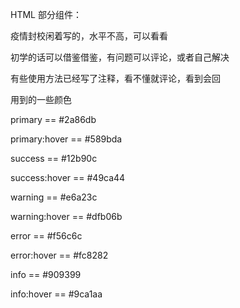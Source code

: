 HTML 部分组件：

疫情封校闲着写的，水平不高，可以看看

初学的话可以借鉴借鉴，有问题可以评论，或者自己解决


有些使用方法已经写了注释，看不懂就评论，看到会回

用到的一些颜色

primary == #2a86db

primary:hover == #589bda

success == #12b90c

success:hover == #49ca44

warning == #e6a23c

warning:hover == #dfb06b

error == #f56c6c

error:hover == #fc8282

info == #909399

info:hover == #9ca1aa
